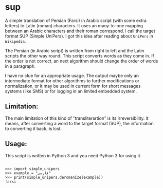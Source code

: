 sup
===

A simple translation of Persian (Farsi) in Arabic script (with some
extra letters) to Latin (roman) characters. It uses an many-to-one
mapping between an Arabic characters and their roman correspond. I call
the target format SUP (Simple UniPers). I got this idea after reading
about `UniPers` in `Wikipedia`.

The Persian (in Arabic script) is written from right to left and the
Latin scripts the other way round. This script converts words as they
come in. If the order is not correct, an next algorithm should change
the order of words in a paragraph.

I have no clue for an appropriate usage. The output maybe only an
intermediate format for other algorithms to further modifications or
normalization, or it may be used in current form for short messages
systems (like SMS) or for logging in an limited embedded system.


Limitation:
-----------

The main limitation of this kind of "transliterartion" is its
irreversibility. It means, after converting a word to the target format
(SUP), the information to converting it back, is lost.


Usage:
------

This script is written in Python 3 and you need Python 3 for using it.

~~~~~

>>> import simple_unipers
>>> example = "فارسی"
>>> print(simple_unipers.deromanize(example))
farsi

~~~~~
